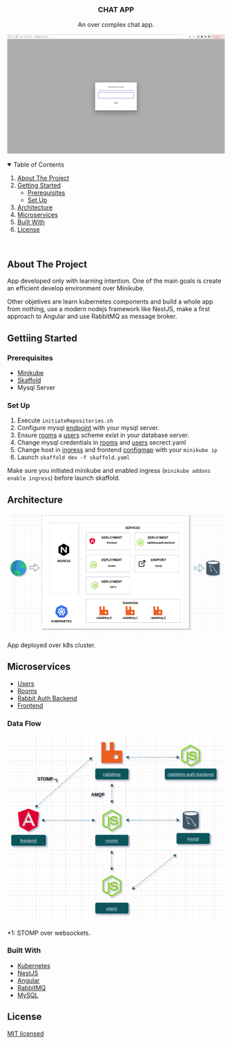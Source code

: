 <p align="center">

  <h3 align="center">CHAT APP</h3>
  <p align="center">
    An over complex chat app.
    <br />
  </p>
</p>

![preview](/images/preview.gif)


<!-- TABLE OF CONTENTS -->
<details open="open">
  <summary>Table of Contents</summary>
  <ol>
    <li><a href="#about-the-project">About The Project</a></li>
    <li>
      <a href="#getting-started">Getting Started</a>
      <ul>
        <li><a href="#prerequisites">Prerequisites</a></li>
        <li><a href="#set-up">Set Up</a></li>
      </ul>
    </li>
    <li><a href="#architecture">Architecture</a></li>
    <li><a href="#microservices">Microservices</a></li>
    <li><a href="#built-with">Built With</a></li>
    <li><a href="#license">License</a></li>
  </ol>
</details>
<br />


## About The Project


App developed only with learning intention. One of the main goals is create an efficient develop environment over Minikube.

Other objetives are learn kubernetes components and build a whole app from nothing, use a modern nodejs framework like NestJS, make a first approach to Angular and use RabbitMQ as message broker.


## Gettiing Started

### Prerequisites

* [Minikube](https://github.com/kubernetes/minikube)
* [Skaffold](https://github.com/GoogleContainerTools/skaffold)
* Mysql Server


### Set Up

1. Execute `initiateRepositories.sh`
2. Configure mysql [endpoint](/databases/mysql/k8s/endpoint.yaml) with your mysql server.
4. Ensure [rooms](/microservices/rooms/k8s/config_map.yaml) a [users](/microservices/users/k8s/config_map.yaml) scheme exist in your database server.
3. Change mysql credentials in [rooms](/microservices/rooms/k8s/secret.yaml) and [users](/microservices/users/k8s/secret.yaml) secrect.yaml
4. Change host in [ingress](/ingress.yaml) and frontend [configmap](/microservices/frontend/k8s/config_map.yaml) with your `minikube ip`
5. Launch `skaffold dev -f skaffold.yaml`

Make sure you initiated minikube and enabled ingress (`minikube addons enable ingress`) before launch skaffold.

## Architecture 

![Arch](/images/arch.png)

App deployed over k8s cluster.


## Microservices

* [Users](https://github.com/emiliopf/chat-users)
* [Rooms](https://github.com/emiliopf/chat-rooms)
* [Rabbit Auth Backend](https://github.com/emiliopf/chat-rabbitmq-auth-backend)
* [Frontend](https://github.com/emiliopf/chat-frontend)

### Data Flow

![Arch](/images/flow.png)

*1: STOMP over websockets.


### Built With

* [Kubernetes](https://kubernetes.io/)
* [NestJS](https://nestjs.com)
* [Angular](https://angular.io)
* [RabbitMQ](https://rabbitmq.com)
* [MySQL](https://mysql.com)


## License

[MIT licensed](LICENSE)